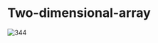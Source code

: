 # Two-dimensional-array
![344](https://user-images.githubusercontent.com/25783105/215118995-298452ef-3864-4695-92e8-6b792d761a56.png)
